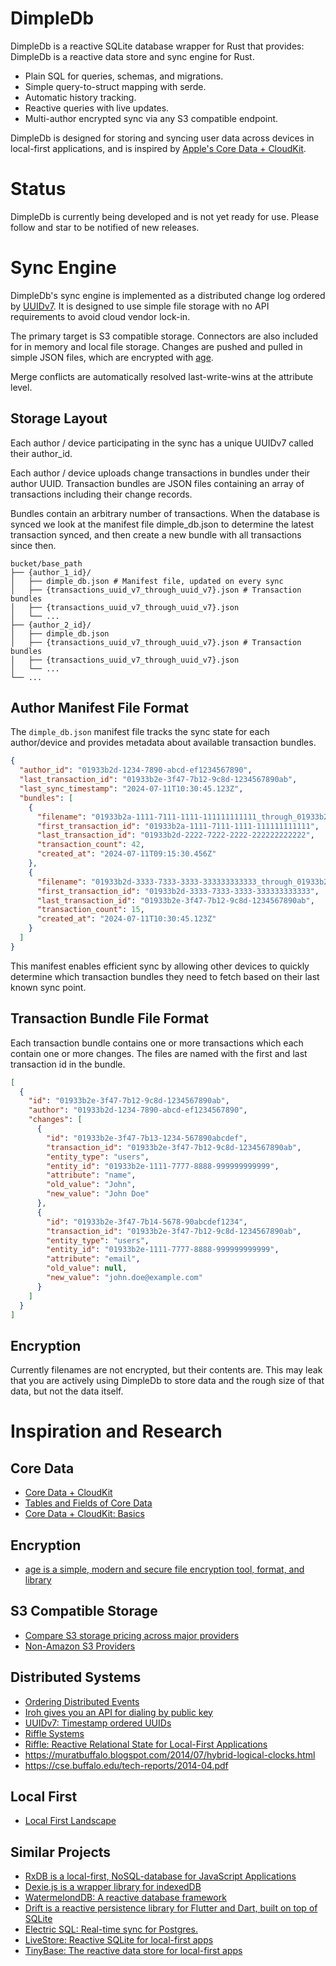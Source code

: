 # DimpleDb

DimpleDb is a reactive SQLite database wrapper for Rust that provides:
DimpleDb is a reactive data store and sync engine for Rust.

- Plain SQL for queries, schemas, and migrations.
- Simple query-to-struct mapping with serde.
- Automatic history tracking.
- Reactive queries with live updates.
- Multi-author encrypted sync via any S3 compatible endpoint.

DimpleDb is designed for storing and syncing user data across devices in
local-first applications, and is inspired by 
[Apple's Core Data + CloudKit](https://developer.apple.com/documentation/CoreData/NSPersistentCloudKitContainer).

# Status

DimpleDb is currently being developed and is not yet ready for use. Please
follow and star to be notified of new releases.


# Sync Engine

DimpleDb's sync engine is implemented as a distributed change log ordered by 
[UUIDv7](https://datatracker.ietf.org/doc/html/draft-peabody-dispatch-new-uuid-format). 
It is designed to use simple file storage with no API requirements to avoid
cloud vendor lock-in. 

The primary target is S3 compatible storage. Connectors are also included for
in memory and local file storage. Changes are pushed and pulled in simple JSON
files, which are encrypted with [age](https://github.com/FiloSottile/age). 

Merge conflicts are automatically resolved last-write-wins at the attribute
level.

## Storage Layout

Each author / device participating in the sync has a unique UUIDv7 called
their author_id.

Each author / device uploads change transactions in bundles under their
author UUID. Transaction bundles are JSON files containing an array of
transactions including their change records.

Bundles contain an arbitrary number of transactions. When the database is
synced we look at the manifest file dimple_db.json to determine the latest
transaction synced, and then create a new bundle with all transactions
since then.

```
bucket/base_path
├── {author_1_id}/
│   ├── dimple_db.json # Manifest file, updated on every sync
│   ├── {transactions_uuid_v7_through_uuid_v7}.json # Transaction bundles
│   ├── {transactions_uuid_v7_through_uuid_v7}.json
│   └── ...
├── {author_2_id}/
│   ├── dimple_db.json
│   ├── {transactions_uuid_v7_through_uuid_v7}.json # Transaction bundles
│   ├── {transactions_uuid_v7_through_uuid_v7}.json
│   └── ...
└── ...
```

## Author Manifest File Format

The `dimple_db.json` manifest file tracks the sync state for each author/device and provides metadata about available transaction bundles.

```json
{
  "author_id": "01933b2d-1234-7890-abcd-ef1234567890",
  "last_transaction_id": "01933b2e-3f47-7b12-9c8d-1234567890ab",
  "last_sync_timestamp": "2024-07-11T10:30:45.123Z",
  "bundles": [
    {
      "filename": "01933b2a-1111-7111-1111-111111111111_through_01933b2d-2222-7222-2222-222222222222.json",
      "first_transaction_id": "01933b2a-1111-7111-1111-111111111111",
      "last_transaction_id": "01933b2d-2222-7222-2222-222222222222",
      "transaction_count": 42,
      "created_at": "2024-07-11T09:15:30.456Z"
    },
    {
      "filename": "01933b2d-3333-7333-3333-333333333333_through_01933b2e-3f47-7b12-9c8d-1234567890ab.json",
      "first_transaction_id": "01933b2d-3333-7333-3333-333333333333", 
      "last_transaction_id": "01933b2e-3f47-7b12-9c8d-1234567890ab",
      "transaction_count": 15,
      "created_at": "2024-07-11T10:30:45.123Z"
    }
  ]
}
```

This manifest enables efficient sync by allowing other devices to quickly determine which transaction bundles they need to fetch based on their last known sync point.

## Transaction Bundle File Format

Each transaction bundle contains one or more transactions which each contain
one or more changes. The files are named with the first and last transaction
id in the bundle.

```json
[
  {
    "id": "01933b2e-3f47-7b12-9c8d-1234567890ab",
    "author": "01933b2d-1234-7890-abcd-ef1234567890",
    "changes": [
      {
        "id": "01933b2e-3f47-7b13-1234-567890abcdef",
        "transaction_id": "01933b2e-3f47-7b12-9c8d-1234567890ab",
        "entity_type": "users",
        "entity_id": "01933b2e-1111-7777-8888-999999999999",
        "attribute": "name",
        "old_value": "John",
        "new_value": "John Doe"
      },
      {
        "id": "01933b2e-3f47-7b14-5678-90abcdef1234",
        "transaction_id": "01933b2e-3f47-7b12-9c8d-1234567890ab",
        "entity_type": "users", 
        "entity_id": "01933b2e-1111-7777-8888-999999999999",
        "attribute": "email",
        "old_value": null,
        "new_value": "john.doe@example.com"
      }
    ]
  }
]
```

## Encryption

Currently filenames are not encrypted, but their contents are. This may
leak that you are actively using DimpleDb to store data and the rough size
of that data, but not the data itself.



# Inspiration and Research

## Core Data
- [Core Data + CloudKit](https://developer.apple.com/documentation/CoreData/NSPersistentCloudKitContainer)
- [Tables and Fields of Core Data](https://fatbobman.com/en/posts/tables_and_fields_of_coredata/)
- [Core Data + CloudKit: Basics](https://fatbobman.com/en/posts/coredatawithcloudkit-1/)

## Encryption
- [age is a simple, modern and secure file encryption tool, format, and library](https://github.com/FiloSottile/age)

## S3 Compatible Storage
- [Compare S3 storage pricing across major providers](https://www.s3compare.io/)
- [Non-Amazon S3 Providers](https://github.com/s3fs-fuse/s3fs-fuse/wiki/Non-Amazon-S3)

## Distributed Systems
- [Ordering Distributed Events](https://medium.com/baseds/ordering-distributed-events-29c1dd9d1eff)
- [Iroh gives you an API for dialing by public key](https://github.com/n0-computer/iroh)
- [UUIDv7: Timestamp ordered UUIDs](https://datatracker.ietf.org/doc/html/draft-peabody-dispatch-new-uuid-format)
- [Riffle Systems](https://riffle.systems/)
- [Riffle: Reactive Relational State for Local-First Applications](https://dl.acm.org/doi/pdf/10.1145/3586183.3606801)
- https://muratbuffalo.blogspot.com/2014/07/hybrid-logical-clocks.html
- https://cse.buffalo.edu/tech-reports/2014-04.pdf

## Local First
- [Local First Landscape](https://www.localfirst.fm/landscape)

## Similar Projects
- [RxDB is a local-first, NoSQL-database for JavaScript Applications](https://github.com/pubkey/rxdb)
- [Dexie.js is a wrapper library for indexedDB](https://github.com/dexie/Dexie.js)
- [WatermelondDB: A reactive database framework](https://github.com/nozbe/WatermelonDB)
- [Drift is a reactive persistence library for Flutter and Dart, built on top of SQLite](https://github.com/simolus3/drift)
- [Electric SQL: Real-time sync for Postgres.](https://github.com/electric-sql/electric)
- [LiveStore: Reactive SQLite for local-first apps](https://livestore.dev/)	
- [TinyBase: The reactive data store for local-first apps](https://github.com/tinyplex/tinybase)	

